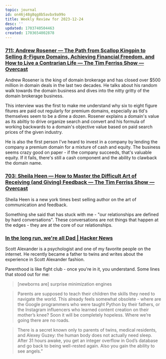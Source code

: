 ```yaml
---
topic: journal
id: on46j48g8qg8b5avbx9a99o
title: Weekly Review for 2023-12-24
desc: ''
updated: 1703740504463
created: 1703654002878
---
```


### [711: Andrew Rosener — The Path from Scallop Kingpin to Selling 8-Figure Domains, Achieving Financial Freedom, and How to Live a Contrarian Life — The Tim Ferriss Show — Overcast](https://overcast.fm/+Kebt-tbsQ)

Andrew Rosener is the king of domain brokerage and has closed over $500 million in domain deals in the last two decades. He talks about his random walk towards the domain business and dives into the nitty gritty of the domain brokerage business. 

This interview was the first to make me understand why six to eight figure fitures are paid out regularly for premium domains, especially as tld's themselves seem to be a dime a dozen. Rosener explains a domain's value as its abiltiy to drive organize search and convert and his formula of working backwards to a domain's objective value based on paid search prices of the given industry. 

He is also the first person I've heard to invest in a company by lending the company a premium domain for a mixture of cash and equity. The business seems crazy good on paper - if the company succeeds, that's valuable equity. If it fails, there's still a cash component and the ability to clawback the domain name. 

### [703: Sheila Heen — How to Master the Difficult Art of Receiving (and Giving) Feedback — The Tim Ferriss Show — Overcast](https://overcast.fm/+KebvLAZS4)

Sheila Heen is a new york times best selling author on the art of communication and feedback. 

Something she said that has stuck with me - "our relationships are defined by hard conversations". These conversations are not things that happen at the edges - they are at the core of our relationships.

### [In the long run, we're all Dad | Hacker News](https://news.ycombinator.com/item?id=38733440)

Scott Alexander is a psychologist and one of my favorite people on the internet. He recently became a father to twins and writes about the experience in Scott Alexander fashion. 

Parenthood is like fight club - once you're in it, you understand. Some lines that stood out for me:

> [newborns are] surprise minimization engines 

> Parents are supposed to teach their children the skills they need to navigate the world. This already feels somewhat obsolete - where are the Google programmers who were taught Python by their fathers, or the Instagram influencers who learned content creation on their mother’s knee? Soon it will be completely hopeless. Where we’re going there are no roads.

> There is a secret known only to parents of twins, medical residents, and Alexey Guzey: the human body does not actually need sleep. After 31 hours awake, you get an integer overflow in God’s database and go back to being well-rested again. Also you gain the ability to see angels.”

